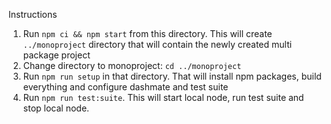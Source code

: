 Instructions

1. Run `npm ci && npm start` from this directory. This will create `../monoproject`
directory that will contain the newly created multi package project
2. Change directory to monoproject: `cd ../monoproject`
3. Run `npm run setup` in that directory. That will install npm packages, build
everything and configure dashmate and test suite
4. Run `npm run test:suite`. This will start local node, run test suite and stop
local node.

